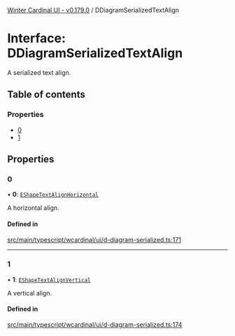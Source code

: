 [Winter Cardinal UI - v0.179.0](../index.md) / DDiagramSerializedTextAlign

# Interface: DDiagramSerializedTextAlign

A serialized text align.

## Table of contents

### Properties

- [0](DDiagramSerializedTextAlign.md#0)
- [1](DDiagramSerializedTextAlign.md#1)

## Properties

### 0

• **0**: [`EShapeTextAlignHorizontal`](../index.md#eshapetextalignhorizontal)

A horizontal align.

#### Defined in

[src/main/typescript/wcardinal/ui/d-diagram-serialized.ts:171](https://github.com/winter-cardinal/winter-cardinal-ui/blob/v0.179.0/src/main/typescript/wcardinal/ui/d-diagram-serialized.ts#L171)

___

### 1

• **1**: [`EShapeTextAlignVertical`](../index.md#eshapetextalignvertical)

A vertical align.

#### Defined in

[src/main/typescript/wcardinal/ui/d-diagram-serialized.ts:174](https://github.com/winter-cardinal/winter-cardinal-ui/blob/v0.179.0/src/main/typescript/wcardinal/ui/d-diagram-serialized.ts#L174)
